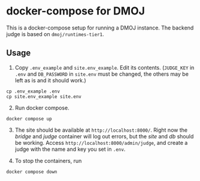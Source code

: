 # docker-compose for DMOJ

This is a docker-compose setup for running a DMOJ instance.
The backend judge is based on `dmoj/runtimes-tier1`.

## Usage

1. Copy `.env_example` and `site.env_example`. Edit its contents. 
  (`JUDGE_KEY` in `.env` and `DB_PASSWORD` in `site.env` must be changed, the others may be left as is and it should work.)

  ```
  cp .env_example .env
  cp site.env_example site.env
  ```

2. Run docker compose. 
  ```
  docker compose up
  ```

3. The site should be available at `http://localhost:8000/`.
  Right now the *bridge* and *judge* container will log out errors, but the *site* and *db* should be working.
  Access `http://localhost:8000/admin/judge`, and create a judge with the name and key you set in `.env`.

4. To stop the containers, run
  ```
  docker compose down
  ```